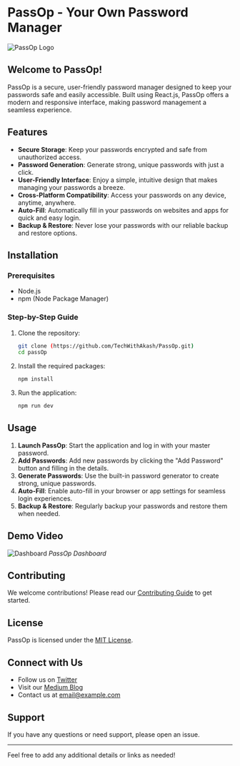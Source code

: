 

# PassOp - Your Own Password Manager

![PassOp Logo](![PassOP21-removebg-preview](https://github.com/TechWithAkash/PassOp/assets/134140640/45380217-a460-4f4f-a039-e49755aebfb4)
)

## Welcome to PassOp!

PassOp is a secure, user-friendly password manager designed to keep your passwords safe and easily accessible. Built using React.js, PassOp offers a modern and responsive interface, making password management a seamless experience.

## Features

- **Secure Storage**: Keep your passwords encrypted and safe from unauthorized access.
- **Password Generation**: Generate strong, unique passwords with just a click.
- **User-Friendly Interface**: Enjoy a simple, intuitive design that makes managing your passwords a breeze.
- **Cross-Platform Compatibility**: Access your passwords on any device, anytime, anywhere.
- **Auto-Fill**: Automatically fill in your passwords on websites and apps for quick and easy login.
- **Backup & Restore**: Never lose your passwords with our reliable backup and restore options.

## Installation

### Prerequisites

- Node.js
- npm (Node Package Manager)

### Step-by-Step Guide

1. Clone the repository:
    ```bash
    git clone (https://github.com/TechWithAkash/PassOp.git)
    cd passOp
    ```

2. Install the required packages:
    ```bash
    npm install
    ```

3. Run the application:
    ```bash
    npm run dev
    ```

## Usage

1. **Launch PassOp**: Start the application and log in with your master password.
2. **Add Passwords**: Add new passwords by clicking the "Add Password" button and filling in the details.
3. **Generate Passwords**: Use the built-in password generator to create strong, unique passwords.
4. **Auto-Fill**: Enable auto-fill in your browser or app settings for seamless login experiences.
5. **Backup & Restore**: Regularly backup your passwords and restore them when needed.

## Demo Video

![Dashboard](link-to-screenshot1)
*PassOp Dashboard*



## Contributing

We welcome contributions! Please read our [Contributing Guide](CONTRIBUTING.md) to get started.

## License

PassOp is licensed under the [MIT License](LICENSE).

## Connect with Us

- Follow us on [Twitter](https://twitter.com/yourprofile)
- Visit our [Medium Blog](https://medium.com/@vishwakarmaakashav17)
- Contact us at [email@example.com](mailto:email@example.com)

## Support

If you have any questions or need support, please open an issue.

---

Feel free to add any additional details or links as needed!
